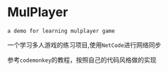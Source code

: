 # MulPlayer
 `a demo for learning mulplayer game`

一个学习多人游戏的练习项目,使用`NetCode`进行网络同步

参考`codemonkey`的教程，按照自己的代码风格做的实现
